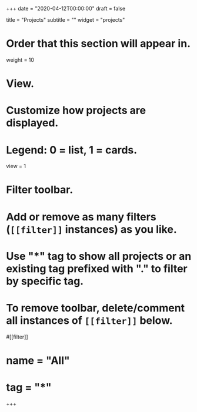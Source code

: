 +++
date = "2020-04-12T00:00:00"
draft = false

title = "Projects"
subtitle = ""
widget = "projects"

# Order that this section will appear in.
weight = 10

# View.
# Customize how projects are displayed.
# Legend: 0 = list, 1 = cards.
view = 1

# Filter toolbar.
# Add or remove as many filters (`[[filter]]` instances) as you like.
# Use "*" tag to show all projects or an existing tag prefixed with "." to filter by specific tag.
# To remove toolbar, delete/comment all instances of `[[filter]]` below.
#[[filter]]
#  name = "All"
#  tag = "*"

+++
